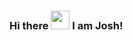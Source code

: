 ### Hi there <img src="https://raw.githubusercontent.com/MartinHeinz/MartinHeinz/master/wave.gif" width="30px">  I am Josh!

<!--
**JoshyyDev/JoshyyDev** is a ✨ _special_ ✨ repository because its `README.md` (this file) appears on your GitHub profile.



